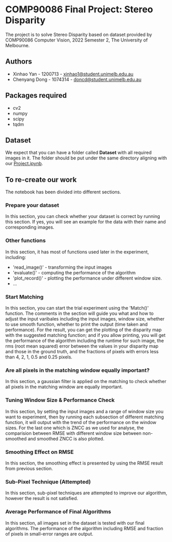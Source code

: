 # COMP90086 Final Project: Stereo Disparity

The project is to solve Stereo Disparity based on dataset provided by COMP90086 Computer Vision, 2022 Semester 2, The University of Melbourne.

## Authors

- Xinhao Yan - 1200713 - xinhao1@student.unimelb.edu.au
- Chenyang Dong - 1074314 - doncd@student.unimelb.edu.au

## Packages required

- cv2
- numpy
- scipy
- tqdm


## Dataset

We expect that you can have a folder called **Dataset** with all required images in it. The folder should be put under the same directory aligning with our [Project.ipynb](Project.ipynb).


## To re-create our work
The notebook has been divided into different sections. 

### Prepare your dataset
In this section, you can check whether your dataset is correct by running this section. If yes, you will see an example for the data with their name and corresponding images.

### Other functions
In this section, it has most of functions used later in the experiment, including:
- 'read_image()' -  transforming the input images
- 'evaluate()' - computing the performance of the algorithm
- 'plot_record()' - plotting the performance under different window size.
- ...
    
### Start Matching 
In this section, you can start the trial experiment using the 'Match()' function. The comments in the section will guide you what and how to adjust the input varibales including the input images, window size, whether to use smooth function, whether to print the output (time taken and performance). For the result, you can get the plotting of the disparity map with the suggested matching function; and if you allow printing, you will get the performance of the algorithm including the runtime for such image, the rms (root mean squared) error between the values in your disparity map
and those in the ground truth, and the fractions of pixels with errors less than 4, 2, 1, 0.5 and 0.25 pixels.

### Are all pixels in the matching window equally important?
In this section, a gaussian filter is applied on the matching to check whether all pixels in the matching window are equally important.

### Tuning Window Size & Performance Check
In this section, by setting the input images and a range of window size you want to experiment, then by running each subsection of different matching function, it will output with the trend of the performance on the window sizes. For the last one which is ZNCC as we used for analyse, the comparision between RMSE with different window size between non-smoothed and smoothed ZNCC is also plotted.

### Smoothing Effect on RMSE
In this section, the smoothing effect is presented by using the RMSE result from previous section.

### Sub-Pixel Technique (Attempted)
In this section, sub-pixel techniques are attempted to improve our algorithm, however the result is not satisfied.

### Average Performance of Final Algorithms
In this section, all images set in the dataset is tested with our final algorithms. The performance of the algorithm including RMSE and fraction of pixels in small-error ranges are output.


